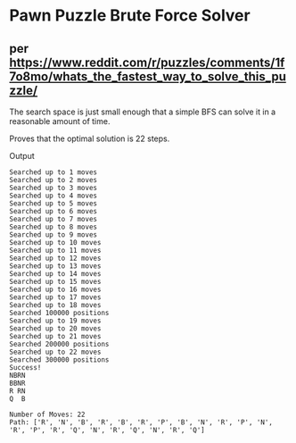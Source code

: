 # Pawn Puzzle Brute Force Solver

## per https://www.reddit.com/r/puzzles/comments/1f7o8mo/whats_the_fastest_way_to_solve_this_puzzle/

The search space is just small enough that a simple BFS can solve it in a reasonable amount of time.

Proves that the optimal solution is 22 steps.

Output
```
Searched up to 1 moves
Searched up to 2 moves
Searched up to 3 moves
Searched up to 4 moves
Searched up to 5 moves
Searched up to 6 moves
Searched up to 7 moves
Searched up to 8 moves
Searched up to 9 moves
Searched up to 10 moves
Searched up to 11 moves
Searched up to 12 moves
Searched up to 13 moves
Searched up to 14 moves
Searched up to 15 moves
Searched up to 16 moves
Searched up to 17 moves
Searched up to 18 moves
Searched 100000 positions
Searched up to 19 moves
Searched up to 20 moves
Searched up to 21 moves
Searched 200000 positions
Searched up to 22 moves
Searched 300000 positions
Success!
NBRN
BBNR
R RN
Q  B

Number of Moves: 22
Path: ['R', 'N', 'B', 'R', 'B', 'R', 'P', 'B', 'N', 'R', 'P', 'N', 'R', 'P', 'R', 'Q', 'N', 'R', 'Q', 'N', 'R', 'Q']
```
